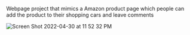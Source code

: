 Webpage project that mimics a Amazon product page which people can add the product to their shopping cars and leave comments


![Screen Shot 2022-04-30 at 11 52 32 PM](https://user-images.githubusercontent.com/56364210/166131576-0444397e-1e68-4aab-a460-0e329e07bd1a.png)
